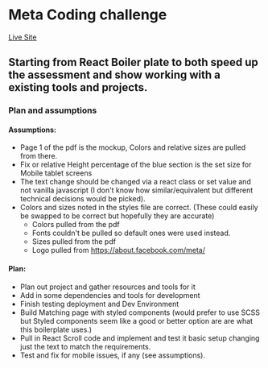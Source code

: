 # Meta Coding challenge
[Live Site](https://agitated-shannon-839440.netlify.app/)
## Starting from React Boiler plate to both speed up the assessment and show working with a existing tools and projects.

### Plan and assumptions

#### Assumptions:
 - Page 1 of the pdf is the mockup, Colors and relative sizes are pulled from there.
 - Fix or relative Height percentage of the blue section is the set size for Mobile tablet screens
 - The text change should be changed via a react class or set value and not vanilla javascript (I don't know how similar/equivalent but different technical decisions would be picked).
 - Colors and sizes noted in the styles file are correct. (These could easily be swapped to be correct but hopefully they are accurate)
   - Colors pulled from the pdf
   - Fonts couldn't be pulled so default ones were used instead.
   - Sizes pulled from the pdf
   - Logo pulled from https://about.facebook.com/meta/

#### Plan:
 - Plan out project and gather resources and tools for it
 - Add in some dependencies and tools for development
 - Finish testing deployment and Dev Environment
 - Build Matching page with styled components (would prefer to use SCSS but Styled components seem like a good or better option are are what this boilerplate uses.)
 - Pull in React Scroll code and implement and test it basic setup changing just the text to match the requirements.
 - Test and fix for mobile issues, if any (see assumptions).